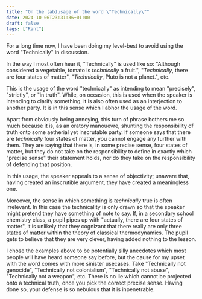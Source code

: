 ```yaml
---
title: "On the (ab)usage of the word \"Technically\""
date: 2024-10-06T23:31:36+01:00
draft: false
tags: ["Rant"]
---
```


For a long time now, I have been doing my level-best to avoid using the word "Technically" in discussion.

In the way I most often hear it, "Technically" is used like so: "Although considered a vegetable, tomato is _technically_ a fruit.", "_Technically_, there are four states of matter", "_Technically_, Pluto is not a planet.", etc.

This is the usage of the word "technically" as intending to mean "precisely", "strictly", or "in truth". While, on occasion, this is used when the speaker is intending to clarify something, it is also often used as an interjection to another party. It is in this sense which I abhor the usage of the word. 

Apart from obviously being annoying, this turn of phrase bothers me so much because it is, as an oratory manouevre, shunting the responsibility of truth onto some aetherial yet inscrutable party. If someone says that there are _technically_ four states of matter, you cannot engage any further with them. They are saying that there is, in some precise sense, four states of matter, but they do not take on the responsibility to define in exactly which "precise sense" their statement holds, nor do they take on the responsibility of defending that position.

In this usage, the speaker appeals to a sense of objectivity; unaware that, having created an inscrutible argument, they have created a meaningless one.

Moreover, the sense in which something is _technically_ true is often irrelevant. In this case the technicality is only drawn so that the speaker might pretend they have something of note to say. If, in a secondary school chemistry class, a pupil pipes up with "actually, there are four states of matter", it is unlikely that they cognizant that there really are only three states of matter within the theory of classical thermodynamics. The pupil gets to believe that they are very clever, having added nothing to the lesson.

I chose the examples above to be potentially silly anecdotes which most people will have heard someone say before, but the cause for my upset with the word comes with more sinister usecases. Take "Technically not genocide", "Technically not colonialism", "Technically not abuse", "Technically not a weapon", etc. There is no lie which cannot be projected onto a technical truth, once you pick the correct precise sense. Having done so, your defense is so nebulous that it is inpenetrable.
